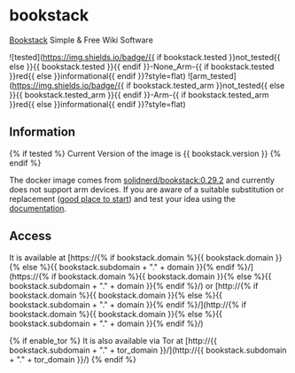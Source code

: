 # bookstack

[Bookstack](https://www.bookstackapp.com/) Simple & Free Wiki Software

![tested](https://img.shields.io/badge/{{ if bookstack.tested }}not_tested{{ else }}{{ bookstack.tested }}{{ endif }}-None_Arm-{{ if bookstack.tested }}red{{ else }}informational{{ endif }}?style=flat)
![arm_tested](https://img.shields.io/badge/{{ if bookstack.tested_arm }}not_tested{{ else }}{{ bookstack.tested_arm }}{{ endif }}-Arm-{{ if bookstack.tested_arm }}red{{ else }}informational{{ endif }}?style=flat)

## Information

{% if tested %}
Current Version of the image is {{ bookstack.version }}
{% endif %}

The docker image comes from [solidnerd/bookstack:0.29.2](https://hub.docker.com/r/solidnerd/bookstack/tags)
and currently does not support arm devices.
If you are aware of a suitable substitution or replacement ([good place to start](https://hub.docker.com/search?q=bookstack&type=image&architecture=arm%2Carm64)) and test your idea using the [documentation](../dev/Adding-Services.md).

## Access

It is available at [https://{% if bookstack.domain %}{{ bookstack.domain }}{% else %}{{ bookstack.subdomain + "." + domain }}{% endif %}/](https://{% if bookstack.domain %}{{ bookstack.domain }}{% else %}{{ bookstack.subdomain + "." + domain }}{% endif %}/) or [http://{% if bookstack.domain %}{{ bookstack.domain }}{% else %}{{ bookstack.subdomain + "." + domain }}{% endif %}/](http://{% if bookstack.domain %}{{ bookstack.domain }}{% else %}{{ bookstack.subdomain + "." + domain }}{% endif %}/)

{% if enable_tor %}
It is also available via Tor at [http://{{ bookstack.subdomain + "." + tor_domain }}/](http://{{ bookstack.subdomain + "." + tor_domain }}/)
{% endif %}
